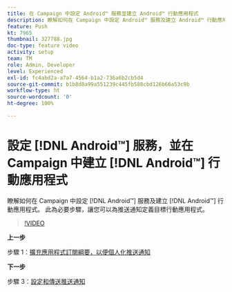 ```yaml
---
title: 在 Campaign 中設定 Android™ 服務並建立 Android™ 行動應用程式
description: 瞭解如何在 Campaign 中設定 Android™ 服務及建立 Android™ 行動應用程式。
feature: Push
kt: 7965
thumbnail: 327788.jpg
doc-type: feature video
activity: setup
team: TM
role: Admin, Developer
level: Experienced
exl-id: fc4abd2a-a7a7-4564-b1a2-736a6b2cb5d4
source-git-commit: b1b8d8a99a551239c445fb588cbd126b66a53c9b
workflow-type: ht
source-wordcount: '0'
ht-degree: 100%

---
```


# 設定 [!DNL Android™] 服務，並在 Campaign 中建立 [!DNL Android™] 行動應用程式

瞭解如何在 Campaign 中設定 [!DNL Android™] 服務及建立 [!DNL Android™] 行動應用程式。 此為必要步驟，讓您可以為推送通知定義目標行動應用程式。

>[!VIDEO](https://video.tv.adobe.com/v/327788?quality=12&learn=on)

**上一步**

步驟 1：[擴充應用程式訂閱綱要，以便個人化推送通知](/help/tutorial-get-started-with-push-notifications-for-android/extend-the-app-subscription-schema.md)

**下一步**

步驟 3：[設定和傳送推送通知](/help/tutorial-get-started-with-push-notifications-for-android/configure-and-send-push-notifications.md)
